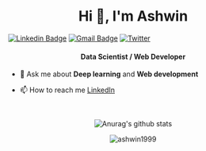 <h1 align="center">Hi 👋, I'm Ashwin</h1>

[![Linkedin Badge](https://img.shields.io/badge/-ashwinbala1999-blue?style=flat-square&logo=Linkedin&logoColor=white&link=https://www.linkedin.com/in/ashwin-bala1999/)](https://www.linkedin.com/in/ashwin-bala1999/) [![Gmail Badge](https://img.shields.io/badge/-ashwinbala1999@gmail.com-c14438?style=flat-square&logo=Gmail&logoColor=white&link=mailto:ashwinbala1999@gmail.com)](mailto:ashwinbala1999@gmail.com) [![Twitter](https://img.shields.io/twitter/url/https/twitter.com/AshwinBala14.svg?style=social&label=Follow%20%40AshwinBala14)](https://twitter.com/AshwinBala14)

<h4 align="center">Data Scientist / Web Developer</h4>

- 💬 Ask me about **Deep learning** and **Web development**

- 📫 How to reach me [LinkedIn](https://www.linkedin.com/in/ashwin-bala1999/  )

<br>

<p align="center">
  <img align="center" src="https://github-readme-stats.anuraghazra1.vercel.app/api?username=ashwin1999&show_icons=true&include_all_commits=true&theme=material-palenight" alt="Anurag's github stats" />
</p>

<p align="center">
  <img align="center" src="https://github-readme-streak-stats.herokuapp.com/?user=ashwin1999&theme=material-palenight" alt="ashwin1999" />
</p>
